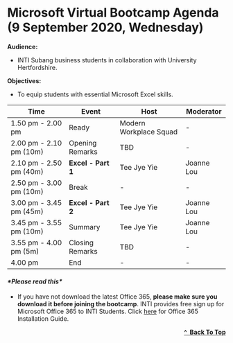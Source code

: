 # Microsoft Virtual Bootcamp Agenda (9 September 2020, Wednesday)

**Audience:** 
- INTI Subang business students in collaboration with University Hertfordshire.

**Objectives:** 
- To equip students with essential Microsoft Excel skills.

| Time                    | Event              | Host                   | Moderator  |
| ----------------------- | ------------------ | ---------------------- | ---------- |
| 1.50 pm - 2.00 pm       | Ready              | Modern Workplace Squad | -          |
| 2.00 pm - 2.10 pm (10m) | Opening Remarks    | TBD                    | -          |
| 2.10 pm - 2.50 pm (40m) | **Excel - Part 1** | Tee Jye Yie            | Joanne Lou |
| 2.50 pm - 3.00 pm (10m) | Break              | -                      | -          |
| 3.00 pm - 3.45 pm (45m) | **Excel - Part 2** | Tee Jye Yie            | Joanne Lou |
| 3.45 pm - 3.55 pm (10m) | Summary            | Tee Jye Yie            | Joanne Lou |
| 3.55 pm - 4.00 pm (5m)  | Closing Remarks    | TBD                    | -          |
| 4.00 pm                 | End                | -                      | -          |


<h4><em>*Please read this*</em></h4>

- If you have not download the latest Office 365, ****please make sure you download** it before joining the bootcamp**. 
INTI provides free sign up for Microsoft Office 365 to INTI Students. Click [here](https://github.com/cyeehan/microsoft-resources) for Office 365 Installation Guide.

<div align="right">
    <b><a href="#microsoft-virtual-bootcamp-agenda-26-aug-2020-wednesday">^&nbsp Back To Top</a></b>
</div>
